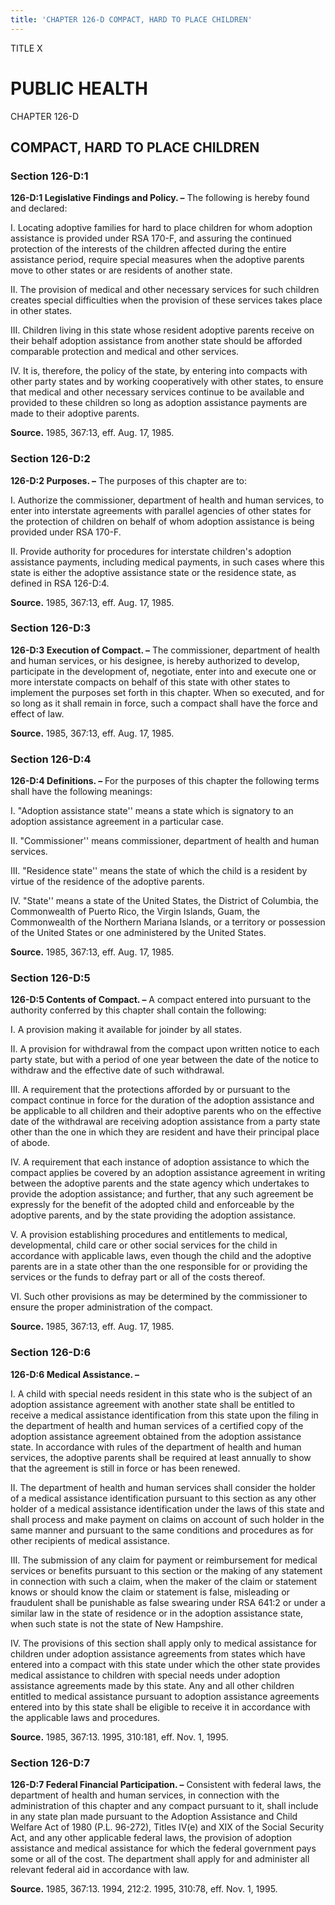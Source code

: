 ```yaml
---
title: 'CHAPTER 126-D COMPACT, HARD TO PLACE CHILDREN'
---
```


TITLE X
                                             
PUBLIC HEALTH
=============

CHAPTER 126-D
                                             
COMPACT, HARD TO PLACE CHILDREN
-------------------------------

### Section 126-D:1

 **126-D:1 Legislative Findings and Policy. –** The following is
hereby found and declared:
                                             
 I. Locating adoptive families for hard to place children for whom
adoption assistance is provided under RSA 170-F, and assuring the
continued protection of the interests of the children affected during
the entire assistance period, require special measures when the adoptive
parents move to other states or are residents of another state.
                                             
 II. The provision of medical and other necessary services for such
children creates special difficulties when the provision of these
services takes place in other states.
                                             
 III. Children living in this state whose resident adoptive parents
receive on their behalf adoption assistance from another state should be
afforded comparable protection and medical and other services.
                                             
 IV. It is, therefore, the policy of the state, by entering into
compacts with other party states and by working cooperatively with other
states, to ensure that medical and other necessary services continue to
be available and provided to these children so long as adoption
assistance payments are made to their adoptive parents.

**Source.** 1985, 367:13, eff. Aug. 17, 1985.

### Section 126-D:2

 **126-D:2 Purposes. –** The purposes of this chapter are to:
                                             
 I. Authorize the commissioner, department of health and human
services, to enter into interstate agreements with parallel agencies of
other states for the protection of children on behalf of whom adoption
assistance is being provided under RSA 170-F.
                                             
 II. Provide authority for procedures for interstate children's
adoption assistance payments, including medical payments, in such cases
where this state is either the adoptive assistance state or the
residence state, as defined in RSA 126-D:4.

**Source.** 1985, 367:13, eff. Aug. 17, 1985.

### Section 126-D:3

 **126-D:3 Execution of Compact. –** The commissioner, department of
health and human services, or his designee, is hereby authorized to
develop, participate in the development of, negotiate, enter into and
execute one or more interstate compacts on behalf of this state with
other states to implement the purposes set forth in this chapter. When
so executed, and for so long as it shall remain in force, such a compact
shall have the force and effect of law.

**Source.** 1985, 367:13, eff. Aug. 17, 1985.

### Section 126-D:4

 **126-D:4 Definitions. –** For the purposes of this chapter the
following terms shall have the following meanings:
                                             
 I. "Adoption assistance state'' means a state which is signatory to
an adoption assistance agreement in a particular case.
                                             
 II. "Commissioner'' means commissioner, department of health and
human services.
                                             
 III. "Residence state'' means the state of which the child is a
resident by virtue of the residence of the adoptive parents.
                                             
 IV. "State'' means a state of the United States, the District of
Columbia, the Commonwealth of Puerto Rico, the Virgin Islands, Guam, the
Commonwealth of the Northern Mariana Islands, or a territory or
possession of the United States or one administered by the United
States.

**Source.** 1985, 367:13, eff. Aug. 17, 1985.

### Section 126-D:5

 **126-D:5 Contents of Compact. –** A compact entered into pursuant
to the authority conferred by this chapter shall contain the following:
                                             
 I. A provision making it available for joinder by all states.
                                             
 II. A provision for withdrawal from the compact upon written notice
to each party state, but with a period of one year between the date of
the notice to withdraw and the effective date of such withdrawal.
                                             
 III. A requirement that the protections afforded by or pursuant to
the compact continue in force for the duration of the adoption
assistance and be applicable to all children and their adoptive parents
who on the effective date of the withdrawal are receiving adoption
assistance from a party state other than the one in which they are
resident and have their principal place of abode.
                                             
 IV. A requirement that each instance of adoption assistance to which
the compact applies be covered by an adoption assistance agreement in
writing between the adoptive parents and the state agency which
undertakes to provide the adoption assistance; and further, that any
such agreement be expressly for the benefit of the adopted child and
enforceable by the adoptive parents, and by the state providing the
adoption assistance.
                                             
 V. A provision establishing procedures and entitlements to medical,
developmental, child care or other social services for the child in
accordance with applicable laws, even though the child and the adoptive
parents are in a state other than the one responsible for or providing
the services or the funds to defray part or all of the costs thereof.
                                             
 VI. Such other provisions as may be determined by the commissioner
to ensure the proper administration of the compact.

**Source.** 1985, 367:13, eff. Aug. 17, 1985.

### Section 126-D:6

 **126-D:6 Medical Assistance. –**
                                             
 I. A child with special needs resident in this state who is the
subject of an adoption assistance agreement with another state shall be
entitled to receive a medical assistance identification from this state
upon the filing in the department of health and human services of a
certified copy of the adoption assistance agreement obtained from the
adoption assistance state. In accordance with rules of the department of
health and human services, the adoptive parents shall be required at
least annually to show that the agreement is still in force or has been
renewed.
                                             
 II. The department of health and human services shall consider the
holder of a medical assistance identification pursuant to this section
as any other holder of a medical assistance identification under the
laws of this state and shall process and make payment on claims on
account of such holder in the same manner and pursuant to the same
conditions and procedures as for other recipients of medical
assistance.
                                             
 III. The submission of any claim for payment or reimbursement for
medical services or benefits pursuant to this section or the making of
any statement in connection with such a claim, when the maker of the
claim or statement knows or should know the claim or statement is false,
misleading or fraudulent shall be punishable as false swearing under RSA
641:2 or under a similar law in the state of residence or in the
adoption assistance state, when such state is not the state of New
Hampshire.
                                             
 IV. The provisions of this section shall apply only to medical
assistance for children under adoption assistance agreements from states
which have entered into a compact with this state under which the other
state provides medical assistance to children with special needs under
adoption assistance agreements made by this state. Any and all other
children entitled to medical assistance pursuant to adoption assistance
agreements entered into by this state shall be eligible to receive it in
accordance with the applicable laws and procedures.

**Source.** 1985, 367:13. 1995, 310:181, eff. Nov. 1, 1995.

### Section 126-D:7

 **126-D:7 Federal Financial Participation. –** Consistent with
federal laws, the department of health and human services, in connection
with the administration of this chapter and any compact pursuant to it,
shall include in any state plan made pursuant to the Adoption Assistance
and Child Welfare Act of 1980 (P.L. 96-272), Titles IV(e) and XIX of the
Social Security Act, and any other applicable federal laws, the
provision of adoption assistance and medical assistance for which the
federal government pays some or all of the cost. The department shall
apply for and administer all relevant federal aid in accordance with
law.

**Source.** 1985, 367:13. 1994, 212:2. 1995, 310:78, eff. Nov. 1, 1995.
